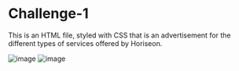 # Challenge-1
This is an HTML file, styled with CSS that is an advertisement for the different types of services offered by Horiseon.

![image](https://user-images.githubusercontent.com/106933570/174203488-3916ec74-ac27-4f54-a2cd-f057cd6621d3.png)
![image](https://user-images.githubusercontent.com/106933570/174203525-32534e79-e329-48ab-aac1-a75e9dd6e91d.png)
